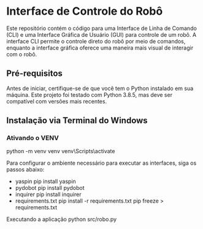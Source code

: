 # Interface de Controle do Robô

Este repositório contém o código para uma Interface de Linha de Comando (CLI) e uma Interface Gráfica de Usuário (GUI) para controle de um robô. A interface CLI permite o controle direto do robô por meio de comandos, enquanto a interface gráfica oferece uma maneira mais visual de interagir com o robô.

## Pré-requisitos

Antes de iniciar, certifique-se de que você tem o Python instalado em sua máquina. Este projeto foi testado com Python 3.8.5, mas deve ser compatível com versões mais recentes.

## Instalação via Terminal do Windows
 ### Ativando o VENV
 python -m venv venv venv\Scripts\activate

 
Para configurar o ambiente necessário para executar as interfaces, siga os passos abaixo:

- yaspin pip install yaspin
- pydobot pip install pydobot
- inquirer pip install inquirer
- requirements.txt pip install -r requirements.txt pip freeze > requirements.txt


Executando a aplicação python src/robo.py




